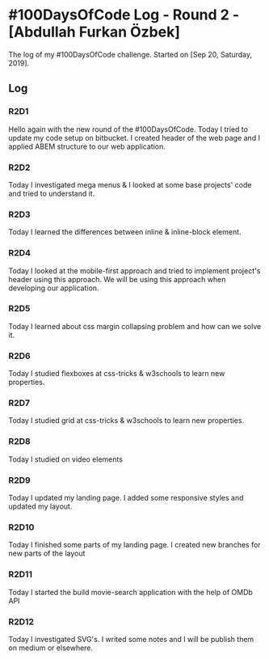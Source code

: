 # #100DaysOfCode Log - Round 2 - [Abdullah Furkan Özbek]

The log of my #100DaysOfCode challenge. Started on [Sep 20, Saturday, 2019].

## Log

### R2D1

Hello again with the new round of the #100DaysOfCode. Today I tried to update my code setup on bitbucket. I created header of the web page and I applied ABEM structure to our web application.

### R2D2

Today I investigated mega menus & I looked at some base projects' code and tried to understand it.

### R2D3

Today I learned the differences between inline & inline-block element.

### R2D4

Today I looked at the mobile-first approach and tried to implement project's header using this approach. We will be using this approach when developing our application.

### R2D5

Today I learned about css margin collapsing problem and how can we solve it.

### R2D6

Today I studied flexboxes at css-tricks & w3schools to learn new properties.

### R2D7

Today I studied grid at css-tricks & w3schools to learn new properties.

### R2D8

Today I studied on video elements

### R2D9

Today I updated my landing page. I added some responsive styles and updated my layout.

### R2D10

Today I finished some parts of my landing page. I created new branches for new parts of the layout

### R2D11

Today I started the build movie-search application with the help of OMDb API

### R2D12

Today I investigated SVG's. I writed some notes and I will be publish them on medium or elsewhere.
